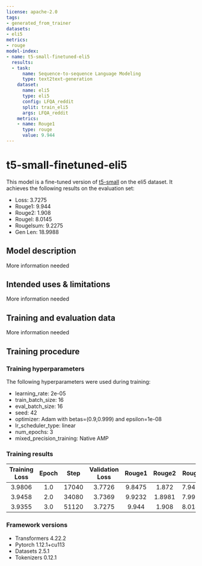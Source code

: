 ```yaml
---
license: apache-2.0
tags:
- generated_from_trainer
datasets:
- eli5
metrics:
- rouge
model-index:
- name: t5-small-finetuned-eli5
  results:
  - task:
      name: Sequence-to-sequence Language Modeling
      type: text2text-generation
    dataset:
      name: eli5
      type: eli5
      config: LFQA_reddit
      split: train_eli5
      args: LFQA_reddit
    metrics:
    - name: Rouge1
      type: rouge
      value: 9.944
---
```


<!-- This model card has been generated automatically according to the information the Trainer had access to. You
should probably proofread and complete it, then remove this comment. -->

# t5-small-finetuned-eli5

This model is a fine-tuned version of [t5-small](https://huggingface.co/t5-small) on the eli5 dataset.
It achieves the following results on the evaluation set:
- Loss: 3.7275
- Rouge1: 9.944
- Rouge2: 1.908
- Rougel: 8.0145
- Rougelsum: 9.2275
- Gen Len: 18.9988

## Model description

More information needed

## Intended uses & limitations

More information needed

## Training and evaluation data

More information needed

## Training procedure

### Training hyperparameters

The following hyperparameters were used during training:
- learning_rate: 2e-05
- train_batch_size: 16
- eval_batch_size: 16
- seed: 42
- optimizer: Adam with betas=(0.9,0.999) and epsilon=1e-08
- lr_scheduler_type: linear
- num_epochs: 3
- mixed_precision_training: Native AMP

### Training results

| Training Loss | Epoch | Step  | Validation Loss | Rouge1 | Rouge2 | Rougel | Rougelsum | Gen Len |
|:-------------:|:-----:|:-----:|:---------------:|:------:|:------:|:------:|:---------:|:-------:|
| 3.9806        | 1.0   | 17040 | 3.7726          | 9.8475 | 1.872  | 7.9462 | 9.1258    | 18.9972 |
| 3.9458        | 2.0   | 34080 | 3.7369          | 9.9232 | 1.8981 | 7.9922 | 9.2061    | 18.9988 |
| 3.9355        | 3.0   | 51120 | 3.7275          | 9.944  | 1.908  | 8.0145 | 9.2275    | 18.9988 |


### Framework versions

- Transformers 4.22.2
- Pytorch 1.12.1+cu113
- Datasets 2.5.1
- Tokenizers 0.12.1
